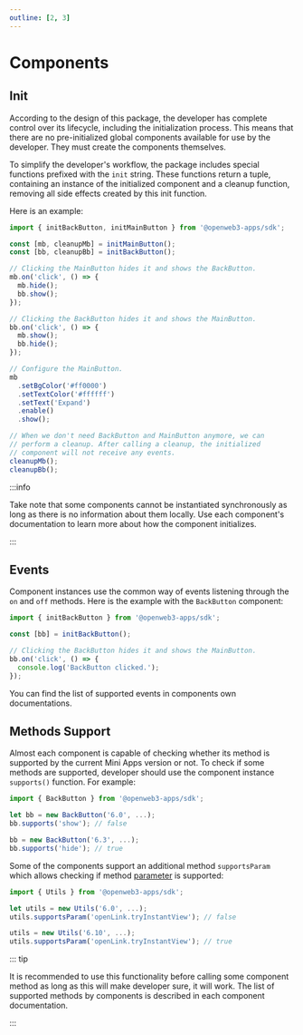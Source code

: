 ```yaml
---
outline: [2, 3]
---
```


# Components

## Init

According to the design of this package, the developer has complete control over its lifecycle,
including the initialization process. This means that there are no pre-initialized global components
available for use by the developer. They must create the components themselves.

To simplify the developer's workflow, the package includes special functions prefixed with
the `init` string. These functions return a tuple, containing an instance of the initialized component
and a cleanup function, removing all side effects created by this init function.

Here is an example:

```typescript
import { initBackButton, initMainButton } from '@openweb3-apps/sdk';

const [mb, cleanupMb] = initMainButton();
const [bb, cleanupBb] = initBackButton();

// Clicking the MainButton hides it and shows the BackButton.
mb.on('click', () => {
  mb.hide();
  bb.show();
});

// Clicking the BackButton hides it and shows the MainButton.
bb.on('click', () => {
  mb.show();
  bb.hide();
});

// Configure the MainButton.
mb
  .setBgColor('#ff0000')
  .setTextColor('#ffffff')
  .setText('Expand')
  .enable()
  .show();

// When we don't need BackButton and MainButton anymore, we can 
// perform a cleanup. After calling a cleanup, the initialized 
// component will not receive any events.
cleanupMb();
cleanupBb();
```

:::info

Take note that some components cannot be instantiated synchronously as long as there is no
information about them locally. Use each component's documentation to learn more about how the
component initializes.

:::

## Events

Component instances use the common way of events listening through the `on` and `off` methods.
Here is the example with the `BackButton` component:

```typescript
import { initBackButton } from '@openweb3-apps/sdk';

const [bb] = initBackButton();

// Clicking the BackButton hides it and shows the MainButton.
bb.on('click', () => {
  console.log('BackButton clicked.');
});
```

You can find the list of supported events in components own documentations.

## Methods Support

Almost each component is capable of checking whether its method is supported by the current
Mini Apps version or not. To check if some methods are supported, developer should use the component
instance `supports()` function. For example:

```typescript
import { BackButton } from '@openweb3-apps/sdk';

let bb = new BackButton('6.0', ...);
bb.supports('show'); // false

bb = new BackButton('6.3', ...);
bb.supports('hide'); // true
```

Some of the components support an additional method `supportsParam` which allows checking if
method <ins>parameter</ins> is supported:

```typescript
import { Utils } from '@openweb3-apps/sdk';

let utils = new Utils('6.0', ...);
utils.supportsParam('openLink.tryInstantView'); // false

utils = new Utils('6.10', ...);
utils.supportsParam('openLink.tryInstantView'); // true
```

::: tip

It is recommended to use this functionality before calling some component method as long as this
will make developer sure, it will work. The list of supported methods by components is described in
each component documentation.

:::
